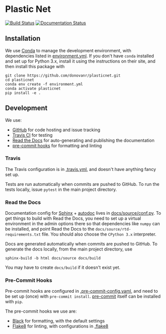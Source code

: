 # Plastic Net
[![Build Status](https://www.travis-ci.com/donovanr/plasticnet.svg?branch=master)](https://www.travis-ci.com/donovanr/plasticnet)
[![Documentation Status](https://readthedocs.org/projects/plasticnet/badge/?version=latest)](https://plasticnet.readthedocs.io/en/latest/?badge=latest)

## Installation

We use [Conda](https://conda.io/) to manage the development environment, with dependencies listed in [environment.yml](../master/environment.yml).
If you don't have `conda` installed and set up for Python 3.x, install it using the instructions on their site, and then install this package with

```
git clone https://github.com/donovanr/plasticnet.git
cd plasticnet
conda env create -f environment.yml
conda activate plasticnet
pip install -e .
```

## Development
We use:
- [GitHub](https://github.com) for code hosting and issue tracking
- [Travis CI](https://travis-ci.org/) for testing
- [Read the Docs](https://readthedocs.org/) for auto-generating and publishing the documentation
- [pre-commit hooks](https://git-scm.com/book/en/v2/Customizing-Git-Git-Hooks) for formatting and linting

### Travis
The Travis configuration is in [.travis.yml](../master/.travis.yml), and doesn't have anything fancy set up.

Tests are run automatically when commits are pushed to GitHub. To run the tests locally, issue `pytest` in the main project directory.

### Read the Docs
Documentation config for [Sphinx](http://www.sphinx-doc.org/) + [autodoc](http://www.sphinx-doc.org/en/master/usage/quickstart.html#autodoc) lives in [docs/source/conf.py](../master/docs/source/conf.py).  To get things to build with Read the Docs, you need to set up a virtual environment in the admin options there so that dependencies like `numpy` can be installed, and point Read the Docs to the `docs/source/rtd-requirements.txt` file.  You should also choose the `CPython 3.x` interpreter.

Docs are generated automatically when commits are pushed to GitHub.  To generate the docs locally, from the main project directory, use

```
sphinx-build -b html docs/source docs/build
```

You may have to create `docs/build` if it doesn't exist yet.

### Pre-Commit Hooks
Pre-commit hooks are configured in [.pre-commit-config.yaml](../master/.pre-commit-config.yaml), and need to be set up (once) with `pre-commit install`.  [pre-commit](https://pre-commit.com/) itself can be installed with `pip`.

The pre-commit hooks we use are:
- [Black](https://black.readthedocs.io/en/stable/) for formatting, with the default settings
- [Flake8](http://flake8.pycqa.org/en/latest/) for linting, with configurations in [.flake8](../master/.flake8)
